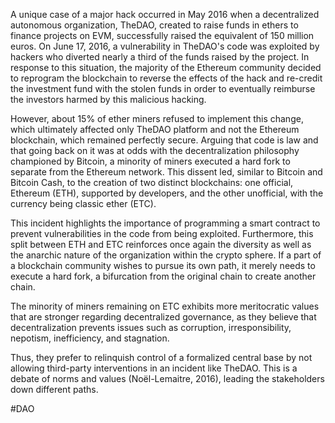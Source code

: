 A unique case of a major hack occurred in May 2016 when a decentralized autonomous organization, TheDAO, created to raise funds in ethers to finance projects on EVM, successfully raised the equivalent of 150 million euros. On June 17, 2016, a vulnerability in TheDAO's code was exploited by hackers who diverted nearly a third of the funds raised by the project. In response to this situation, the majority of the Ethereum community decided to reprogram the blockchain to reverse the effects of the hack and re-credit the investment fund with the stolen funds in order to eventually reimburse the investors harmed by this malicious hacking.

However, about 15% of ether miners refused to implement this change, which ultimately affected only TheDAO platform and not the Ethereum blockchain, which remained perfectly secure. Arguing that code is law and that going back on it was at odds with the decentralization philosophy championed by Bitcoin, a minority of miners executed a hard fork to separate from the Ethereum network. This dissent led, similar to Bitcoin and Bitcoin Cash, to the creation of two distinct blockchains: one official, Ethereum (ETH), supported by developers, and the other unofficial, with the currency being classic ether (ETC).

This incident highlights the importance of programming a smart contract to prevent vulnerabilities in the code from being exploited. Furthermore, this split between ETH and ETC reinforces once again the diversity as well as the anarchic nature of the organization within the crypto sphere. If a part of a blockchain community wishes to pursue its own path, it merely needs to execute a hard fork, a bifurcation from the original chain to create another chain.

The minority of miners remaining on ETC exhibits more meritocratic values that are stronger regarding decentralized governance, as they believe that decentralization prevents issues such as corruption, irresponsibility, nepotism, inefficiency, and stagnation.

Thus, they prefer to relinquish control of a formalized central base by not allowing third-party interventions in an incident like TheDAO. This is a debate of norms and values (Noël-Lemaitre, 2016), leading the stakeholders down different paths.

#DAO 